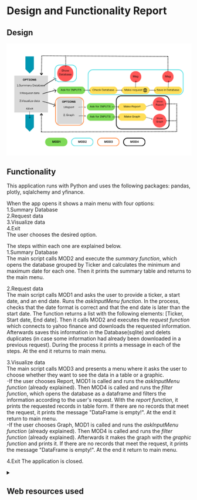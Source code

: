 # Design and Functionality Report

## Design

<p align="center"><img src="./images/AppDesign.png" width="1000"></p>

## Functionality
This application runs with Python and uses the following packages: pandas, plotly, sqlalchemy and yfinance.

When the app opens it shows a main menu with four options:<br>
1.Summary Database<br>
2.Request data<br>
3.Visualize data<br>
4.Exit<br>
The user chooses the desired option.

The steps within each one are explained below.
<br>
1.Summary Database<br>
The main script calls MOD2 and execute the *summary function*, which opens the database grouped by Ticker and calculates the minimum and maximum date for each one. Then it prints the summary table and returns to the main menu.

2.Request data<br>
The main script calls MOD1 and asks the user to provide a ticker, a start date, and an end date. Runs the *askInputMenu function*. In the process, checks that the date format is correct and that the end date is later than the start date. The function returns a list with the following elements: [Ticker, Start date, End date].
Then it calls MOD2 and executes the *request function* which connects to yahoo finance and downloads the requested information. Afterwards saves this information in the Database(sqlite) and delets duplicates (in case some information had already been downloaded in a previous request). During the process it prints a message in each of the steps. At the end it returns to main menu.

3.Visualize data<br>
The main script calls MOD3 and presents a menu where it asks the user to choose whether they want to see the data in a table or a graphic.<br>
-If the user chooses Report, MOD1 is called and runs the *askInputMenu function* (already explained).
Then MOD4 is called and runs the *filter function*, which opens the database as a dataframe and filters the information according to the user's request. With the *report function*, it prints the requested records in table form. If there are no records that meet the request, it prints the message "DataFrame is empty!". At the end it return to main menu.<br>
-If the user chooses Graph, MOD1 is called and runs the *askInputMenu function* (already explained). Then MOD4 is called and runs the *filter function* (already explained). Afterwards it makes the graph with the *graphic function* and prints it. If there are no records that meet the request, it prints the message "DataFrame is empty!". At the end it return to main menu.

4.Exit
The application is closed.
 
<details><summary><h2>Web resources used</h2></summary>  

## Links
<i>
Flow Chart Design https://www.canva.com/online-whiteboard/flowcharts/  
Yahoo Finance Tickers list https://investexcel.net/all-yahoo-finance-stock-tickers/  
Yahoo Finance https://finance.yahoo.com/trending-tickers/  
Yahoo Finance API Documentation https://pypi.org/project/yfinance/  
</i>  
</details>

